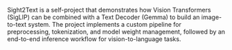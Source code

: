Sight2Text is a self-project that demonstrates how Vision Transformers (SigLIP) can be combined with a Text Decoder (Gemma) to build an image-to-text system. The project implements a custom pipeline for preprocessing, tokenization, and model weight management, followed by an end-to-end inference workflow for vision-to-language tasks.
